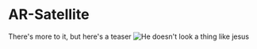 # AR-Satellite

There's more to it, but here's a teaser
![He doesn't look a thing like jesus](https://i.imgur.com/ln6lkFD.png)
